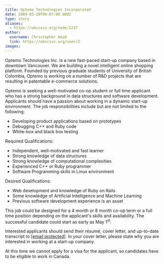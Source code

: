 ```yaml
---
title: Optemo Technologies Incorporated 
date: 2009-03-20T06:07:00.000Z
type: story
aliases:
  - https://ubccsss.org/node/1227
author:
  username: Christopher Head
  link: https://ubccsss.org/user/2
images:
---
```


<div class="field field-name-body field-type-text-with-summary field-label-hidden"><div class="field-items"><div class="field-item even"><p>Optemo Technologies Inc. is a new fast-paced start-up company based in downtown Vancouver. We are building a novel intelligent online shopping platform. Founded by previous graduate students of University of British Colombia, Optemo is working on a number of R&amp;D projects that are resulting in patentable e-commerce solutions.</p>
<p>Optemo is seeking a well-motivated co-op student or full time applicant who has a strong background in data structures and software development. Applicants should have a passion about working in a dynamic start-up environment. The job responsibilities include but are not limited to the following:</p>
<ul>
<li>Developing product applications based on prototypes</li>
<li>Debugging C++ and Ruby code</li>
<li>White-box and black box testing</li>
</ul>
<p>Required Qualifications:</p>
<ul>
<li>Independent, well-motivated and fast learner</li>
<li>Strong knowledge of data structures</li>
<li>Strong knowledge of computational complexities</li>
<li>Experienced C++ or Ruby programmer</li>
<li>Software Programming skills in Linux environment</li>
</ul>
<p>Desired Qualifications:</p>
<ul>
<li>Web development and knowledge of Ruby on Rails</li>
<li>Some knowledge of Artificial Intelligence and Machine Learning</li>
<li>Previous software development experience is an asset</li>
</ul>
<p>This job could be designed for a 4 month or 8 month co-op term or a full time position depending on the applicant&apos;s skills and availability. The successful candidate could start as early as May 1<sup>st</sup>.</p>
<p>Interested applicants should send their r&#xE9;sum&#xE9;, cover letter, and up-to-date transcript to <a href="/cdn-cgi/l/email-protection#bdd0dccfc4dcd0fdd2cdc9d8d0d293ded2d0"><span class="__cf_email__" data-cfemail="e68b87949f878ba6899692838b89c885898b">[email&#xA0;protected]</span></a>. In your cover letter, please state why you are interested in working at a start-up company.</p>
<p>At this time we cannot apply for a visa for the applicant, so candidates have to be eligible to work in Canada.</p>
</div></div></div>    <footer>
          </footer>
